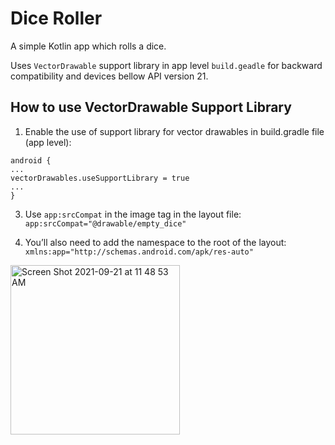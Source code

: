 # Dice Roller
A simple Kotlin app which rolls a dice.

Uses `VectorDrawable` support library in app level `build.geadle` for backward compatibility and devices bellow API version 21. 

## How to use VectorDrawable Support Library
1. Enable the use of support library for vector drawables in build.gradle file (app level): 
```
android {
...
vectorDrawables.useSupportLibrary = true
...
}
```

3. Use ```app:srcCompat``` in the image tag in the layout file: ```app:srcCompat="@drawable/empty_dice"```

4. You’ll also need to add the namespace to the root of the layout: ```xmlns:app="http://schemas.android.com/apk/res-auto"```

<img width="271" alt="Screen Shot 2021-09-21 at 11 48 53 AM" src="https://user-images.githubusercontent.com/25829099/134203799-6de60fd6-512f-471d-bb8f-f5fa58df40e6.png">
